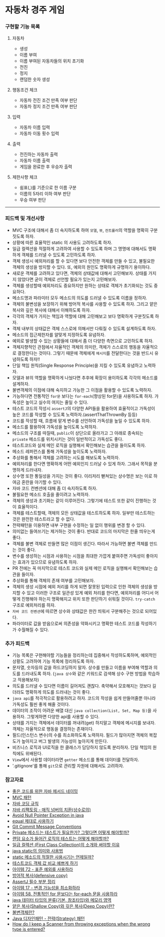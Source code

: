 # 자동차 경주 게임

### 구현할 기능 목록

1. 자동차
    - 생성
    - 이름 부여
    - 이름 부여된 자동차들의 위치 초기화
    - 전진
    - 정지
    - 랜덤한 숫자 생성
    
2. 행동조건 체크
    - 자동차 전진 조건 만족 여부 판단
    - 자동차 정지 조건 만족 여부 판단
    
3. 입력
    - 자동차 이름 입력
    - 자동차 이동 횟수 입력

4. 출력
    - 전진하는 자동차 출력
    - 자동차 이름 출력
    - 게임을 완료한 후 우승자 출력

5. 제한사항 체크
    - 쉼표(,)를 기준으로 한 이름 구분
    - 이름의 5자리 이하 여부 판단
    - 우승 여부 판단

---

### 피드백 및 개선사항

- MVC 구조에 대해서 좀 더 숙지하도록 하여 `모델`, `뷰`, `컨트롤러`의 역할을 명확히 구분짓도록 하자.
- 상황에 따른 효율적인 static 의 사용도 고려하도록 하자.
- 일급 컬렉션을 적절하게 고려하여 사용할 수 있도록 하며 그 명명에 대해서도 명확하게 객체를 드러낼 수 있도록 고민하도록 하자.
- 객체 생성시 예외처리를 할 수 있다면 보다 안전한 객체를 만들 수 있고, 불필요한 객체의 생성을 방지할 수 있다. 또, 예외의 원인도 명확하게 규명하기 용이하다.
- 새로운 객체를 고려하고 있다면, 객체의 상태값에 대해서 고민해보자. 상태를 가지지 않았다면 굳이 객체로 선언할 필요가 있는지 고민해보자.
- 객체를 생성할때 예외처리도 중요하지만 원하는 상태로 객체가 초기화되는 것도 중요하다.
- 메소드명과 파라미터 모두 메소드의 의도를 드러낼 수 있도록 이름을 정하자.
- 객체의 불변성을 보장하기 위해 방어적 복사를 사용할 수 있도록 하자. 그리고 얕은 복사와 깊은 복사에 대해서 이해하도록 하자.
- 각각의 객체가 가지는 책임과 역할에 대해 고민해보고 보다 명확하게 구분짓도록 하자.
- 객체 내부의 상태값은 객체 스스로에 의해서만 다뤄질 수 있도록 설계하도록 하자.
- 메소드의 접근제한자를 알맞게 지정하도록 유념하자.
- 예외로 발생할 수 있는 상황들에 대해서 좀 더 다양한 측면으로 고민하도록 하자.
- 객체지향적인 관점에서 자율적인 객체의 의미란, 객체가 스스로의 행동을 자율적으로 결정한다는 것이다. 그렇기 때문에 객체에게 `메시지`를 전달한다는 것을 반드시 유념하도록 하자!!
- 단일 책임 원칙(Single Response Principle)을 지킬 수 있도록 유념하고 노력하자.
- 모델과 뷰의 역할을 명확하게 나눴다면 추후에 확장이 용이하도록 각각의 메소드를 설계하자.
- 불변객체의 이점에 대해 숙지하고 가능한 그 이점을 활용할 수 있도록 노력하자.
- 가능하다면 전통적인 `for문` 보다는 `for-each`(향상된 for문)을 사용하도록 하자. 가독성은 높이고 실수의 여지는 줄일 수 있다.
- 테스트 코드의 작성시 `assertJ`의 다양한 API들을 활용하여 효율적이고 가독성이 높은 코드를 작성할 수 있도록 노력하자.(assertThatThrownBy 등등)
- 코드를 작성할 때, 흐름에 맡게 변수를 선언하여 가독성을 높일 수 있도록 하자.
- 메소드를 활용하여 가독성을 높이도록 노력하자.
- 메소드의 구조를 따질때, `public`이 상단으로 올라가고 그 아래로 종속되는 `private` 메소드를 위치시키는 것이 일반적이고 가독성도 좋다.
- 테스트코드와 실제 메인 로직을 실행해서 확인해보는 습관을 들이도록 하자.
- 메소드 레퍼런스를 통해 가독성을 높이도록 노력하자.
- 추상화를 통해서 객체를 고려하는 시도를 해보도록 노력하자.
- 예외처리를 한다면 명확하게 어떤 예외인지 드러날 수 있게 하자. 그래서 목적을 분명하게 드러내자.
- 상수명 또한 통일성을 가지는 것이 좋다. 이리저리 뻗쳐있는 상수명은 보는 이로 하여금 혼란을 야기할 수 있다.
- 자바 코드 컨벤션에 대해 좀 더 숙지하도록 하자.
- 불필요한 메소드 호출을 줄이려고 노력하자.
- 객체의 생성과 초기화는 같이 이루어진다. 그렇기에 테스트 또한 같이 진행하는 것이 효율적이다.
- 객체를 테스트할때, 객체의 모든 상태값을 테스트하도록 하자. 일부만 테스트하는 것은 완전한 테스트라고 할 수 없다.
- 전략패턴을 이용하면 내부 구현을 수정하는 일 없이 행위를 변경 할 수 있다.
- 의미없는 들여쓰기는 제거하는 것이 좋다. 반대로 코드의 마지막은 한줄 띄우는게 좋다.
- 객체를 불변 객체로 만들면 많은 이점이 생긴다. 따라서 가능하면 불변 객체를 만드는 것이 좋다.
- 변수를 생성하는 시점과 사용하는 시점을 최대한 가깝게 붙여주면 가독성이 좋아지는 효과가 있으므로 유념하도록 하자.
- PR 전에는 꼭 마지막으로 테스트 코드와 실제 메인 로직을 실행해서 확인해보는 습관을 들이자.
- 추상화를 통해 객체의 존재 여부를 고민해보자.
- 객체의 생성 시점에 예외 처리를 하게 되면 잘못된 입력으로 인한 객체의 생성을 방지할 수 있고 이러한 구조로 일관성 있게 예외 처리를 한다면, 예외처리를 어디서 어떻게 진행해야 하는지 명확해지고 위치 또한 판단하기 쉬워질 것이다. `try-catch` 구조로 예외처리를 하자.
- `자바 코드 컨벤션`에 따르면 상수와 상태값은 한칸 띄워서 구분해주는 것으로 되어있다.
- 파라미터로 값을 받음으로써 의존성을 약화시키고 명확한 테스트 코드를 작성하기가 수월해질 수 있다.


### 추가 피드백

- 기능 목록은 구현해야할 기능들을 정리하는데 집중해서 작성하도록하며, 예외적인 상황도 고려하여 기능 목록에 정리하도록 하자.
- 문자열, 숫자등의 값을 하드코딩하지 말자. 상수를 만들고 이름을 부여해 역할과 의도를 드러내도록 하자. (`java 상수`와 같은 키워드로 검색해 상수 구현 방법을 학습하고 적용해보자)
- 의도를 드러낼 수 있다면 이름이 길어져도 괜찮다. 축약해서 모호해지는 것보다 길더라도 명확하게 의도를 드러내는 것이 좋다.
- `java api`를 적극적으로 활용하려고 하자. 코드의 작성을 쉽게 만들어줄뿐 아니라 가독성도 훨씬 좋게 해줄 것이다.
- 데이터의 조작이 어려운 배열 대신 `java collection(List, Set, Map 등)`을 사용하자. 그렇게하면 다양한 api를 사용할 수 있다.
- 상태를 가지는 객체에서 데이터를 꺼내려(get) 하지말고 객체에 메시지를 보내자. 객체는 자율적으로 행동을 결정하는 존재이다.
- 필드(인스턴스 변수)의 수를 최소화하도록 노력하자. 필드가 많아지면 객체의 복잡도가 높아지고 버그 발생의 가능성이 높아지게 만든다.
- 비즈니스 로직과 UI로직을 한 클래스가 담당하지 않도록 분리하자. 단일 책임의 원칙에도 위배된다.
- `View`에서 사용할 데이터라면 `getter` 메소드를 통해 데이터를 전달하자.
- '.gitignore'를 통해 `git`으로 관리할 자원에 대해서도 고려하자.

### 참고자료
- [좋은 코드를 위한 자바 메서드 네이밍](https://woowacourse.github.io/javable/2020-04-26/Method-Naming)
- [MVC 패턴](https://velog.io/@ljinsk3/Concept-MVC-Pattern)
- [자바 코딩 규칙](https://myeonguni.tistory.com/1596)
- [자바 리팩토링 - 매직 넘버의 치환(상수로의)](https://hoonmaro.tistory.com/44)
- [Avoid Null Pointer Exception in java](https://www.javacodegeeks.com/2012/06/avoid-null-pointer-exception-in-java.html)
- [equal 제대로 사용하기](https://zzikjh.tistory.com/entry/java-equal-%EC%A0%9C%EB%8C%80%EB%A1%9C-%EC%82%AC%EC%9A%A9%ED%95%98%EA%B8%B0)
- [Git Commit Message Conventions](https://gist.github.com/stephenparish/9941e89d80e2bc58a153)
- [Private 메소드는 테스트가 필요한가? 그렇다면 어떻게 해야할까?](https://www.slipp.net/questions/253)
- [랜덤 요소가 들어간 로직의 테스트는 어떻게 해야할까?](https://www.slipp.net/questions/186)
- [일급 컬렉션 (First Class Collection)의 소개와 써야할 이유](https://jojoldu.tistory.com/412)
- [java static의 의미와 사용법](https://coding-factory.tistory.com/524)
- [static 메소드의 적절한 사용시기는 언제일까?](https://www.slipp.net/questions/58)
- [테스트코드 객체 값 비교 예쁘게 하기](https://www.podo-dev.com/blogs/232)
- [아이템 72 - 표준 예외를 사용하라](https://rok93.tistory.com/entry/%EC%95%84%EC%9D%B4%ED%85%9C72-%ED%91%9C%EC%A4%80-%EC%98%88%EC%99%B8%EB%A5%BC-%EC%82%AC%EC%9A%A9%ED%95%98%EB%9D%BC)
- [방어적 복사(defensive copy)](https://johngrib.github.io/wiki/defensive-copy.md/)
- [AssertJ 필수 부분 정리](https://pjh3749.tistory.com/241)
- [아이템 17 - 변경 가능성을 최소화하라](https://rok93.tistory.com/entry/%EC%95%84%EC%9D%B4%ED%85%9C-17-%EB%B3%80%EA%B2%BD-%EA%B0%80%EB%8A%A5%EC%84%B1%EC%9D%84-%EC%B5%9C%EC%86%8C%ED%99%94%ED%95%98%EB%9D%BC)
- [아이템 58. 전통적인 for 문보다는 for-each 문을 사용하라](https://madplay.github.io/post/prefer-foreach-loops-to-traditional-for-loops)
- [java 데이터 타입의 분류(기본, 참조타입)와 메모리 영역](https://kingpodo.tistory.com/54)
- [얕은 복사(Shallow Copy)와 깊은 복사(Deep Copy)란?](https://gwbb.tistory.com/16)
- [불변객체란?](https://brainbackdoor.tistory.com/141)
- [Java 디자인패턴 - 전략(Strategy) 패턴](https://niceman.tistory.com/133)
- [How do I keep a Scanner from throwing exceptions when the wrong type is entered?](https://stackoverflow.com/questions/2496239/how-do-i-keep-a-scanner-from-throwing-exceptions-when-the-wrong-type-is-entered)



















